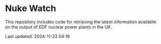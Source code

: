 # Nuke Watch

This repository includes code for retrieving the latest information available on the output of EDF nuclear power plants in the UK.

Last updated: 2024-11-23 04:18